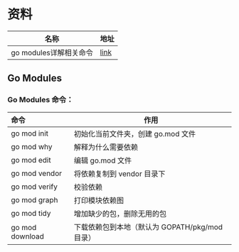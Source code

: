 # 资料

| 名称                   | 地址                                                         |
| ---------------------- | ------------------------------------------------------------ |
| go modules详解相关命令 | [link](https://learnku.com/courses/go-video/2022/006-go-modules-related-commands/11454) |



## Go Modules

### Go Modules 命令：

| 命令            | 作用                                           |
| :-------------- | ---------------------------------------------- |
| go mod init     | 初始化当前文件夹，创建 go.mod 文件             |
| go mod why      | 解释为什么需要依赖                             |
| go mod edit     | 编辑 go.mod 文件                               |
| go mod vendor   | 将依赖复制到 vendor 目录下                     |
| go mod verify   | 校验依赖                                       |
| go mod graph    | 打印模块依赖图                                 |
| go mod tidy     | 增加缺少的包，删除无用的包                     |
| go mod download | 下载依赖包到本地（默认为 GOPATH/pkg/mod 目录） |

